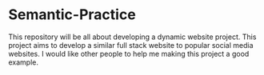 # Semantic-Practice
This repository will be all about developing a dynamic website project. This project aims to develop a similar full stack website to popular social media websites.
I would like other people to help me making this project a good example.
